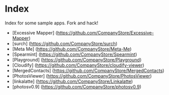 Index
=====

Index for some sample apps. Fork and hack!

* [Excessive Mapper] (https://github.com/CompanyStore/Excessive-Mapper)
* [surch] (https://github.com/CompanyStore/surch)
* [Meta Me] (https://github.com/CompanyStore/Meta-Me)
* [Spearmint] (https://github.com/CompanyStore/Spearmint)
* [Playground] (https://github.com/CompanyStore/Playground)
* [Cloudify] (https://github.com/CompanyStore/cloudify-viewer)
* [MergedContacts] (https://github.com/CompanyStore/MergedContacts)
* [PhotosViewer] (https://github.com/CompanyStore/PhotosViewer)
* [linkalatte] (https://github.com/CompanyStore/Linkalatte)
* [photosv0.9] (https://github.com/CompanyStore/photosv0.9)
